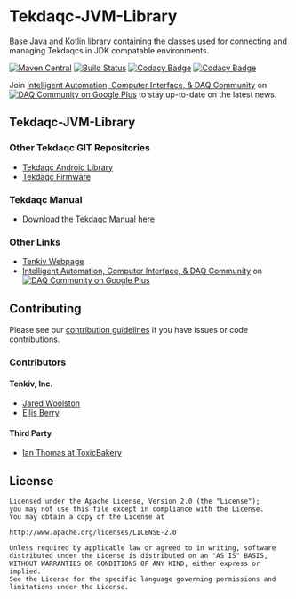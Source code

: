 Tekdaqc-JVM-Library
====================

Base Java and Kotlin library containing the classes used for connecting and managing Tekdaqcs in JDK compatable environments.

[![Maven Central](https://maven-badges.herokuapp.com/maven-central/com.tenkiv.tekdaqc/java-library/badge.svg)](https://maven-badges.herokuapp.com/maven-central/com.tenkiv.tekdaqc/java-library) [![Build Status](https://travis-ci.org/Tenkiv/Tekdaqc-JVM-Library.svg?branch=master)](https://travis-ci.org/Tenkiv/Tekdaqc-JVM-Library) [![Codacy Badge](https://api.codacy.com/project/badge/Grade/5a044bc5644a4ad09a154b095417a2a4)](https://www.codacy.com/app/Tenkiv/Tekdaqc-JVM-Library?utm_source=github.com&amp;utm_medium=referral&amp;utm_content=Tenkiv/Tekdaqc-JVM-Library&amp;utm_campaign=Badge_Grade) [![Codacy Badge](https://api.codacy.com/project/badge/Coverage/6b9a493eb1194c7fb9667f9a813c5d41)](https://www.codacy.com/app/Tenkiv/Tekdaqc-Java-Library?utm_source=github.com&utm_medium=referral&utm_content=Tenkiv/Tekdaqc-Java-Library&utm_campaign=Badge_Coverage)

Join [Intelligent Automation, Computer Interface, & DAQ Community](https://plus.google.com/u/0/communities/109351353187504550254) on [![DAQ Community on Google Plus](https://ssl.gstatic.com/images/icons/gplus-16.png)](https://plus.google.com/u/0/communities/109351353187504550254) to stay up-to-date on the latest news.

## Tekdaqc-JVM-Library

### Other Tekdaqc GIT Repositories
* [Tekdaqc Android Library](https://github.com/Tenkiv/Tekdaqc-Android-Library)
* [Tekdaqc Firmware](https://github.com/Tenkiv/Tekdaqc-Firmware)

### Tekdaqc Manual
* Download the [Tekdaqc Manual here](http://www.tenkiv.com/tekdaqc_manual_pdf_v3.pdf)

### Other Links
* [Tenkiv Webpage](http://www.tenkiv.com/)
* [Intelligent Automation, Computer Interface, & DAQ Community](https://plus.google.com/u/0/communities/109351353187504550254) on [![DAQ Community on Google Plus](https://ssl.gstatic.com/images/icons/gplus-16.png)](https://plus.google.com/u/0/communities/109351353187504550254)

## Contributing

Please see our [contribution guidelines](https://github.com/Tenkiv/Tekdaqc-Android-Library/blob/master/CONTRIBUTING.md) if you have issues or code contributions.

### Contributors
#### Tenkiv, Inc.
* [Jared Woolston](https://github.com/jwoolston)
* [Ellis Berry](https://github.com/ejberry)

#### Third Party
* [Ian Thomas at ToxicBakery](https://github.com/ToxicBakery)

## License

    Licensed under the Apache License, Version 2.0 (the "License");
    you may not use this file except in compliance with the License.
    You may obtain a copy of the License at
    
    http://www.apache.org/licenses/LICENSE-2.0
    
    Unless required by applicable law or agreed to in writing, software
    distributed under the License is distributed on an "AS IS" BASIS,
    WITHOUT WARRANTIES OR CONDITIONS OF ANY KIND, either express or implied.
    See the License for the specific language governing permissions and
    limitations under the License.
